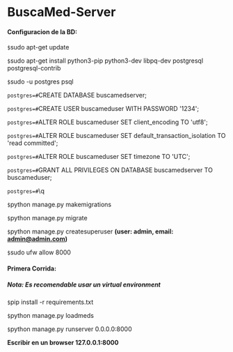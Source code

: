 # BuscaMed-Server

#### Configuracion de la BD:

`$`sudo apt-get update

`$`sudo apt-get install python3-pip python3-dev libpq-dev postgresql postgresql-contrib

`$`sudo -u postgres psql

`postgres=#`CREATE DATABASE buscamedserver;

`postgres=#`CREATE USER buscameduser WITH PASSWORD '1234';

`postgres=#`ALTER ROLE buscameduser SET client_encoding TO 'utf8';

`postgres=#`ALTER ROLE buscameduser SET default_transaction_isolation TO 'read committed';

`postgres=#`ALTER ROLE buscameduser SET timezone TO 'UTC';

`postgres=#`GRANT ALL PRIVILEGES ON DATABASE buscamedserver TO buscameduser;

`postgres=#`\q

`$`python manage.py makemigrations 

`$`python manage.py migrate 

`$`python manage.py createsuperuser 
**(user: admin, email: admin@admin.com)**

`$`sudo ufw allow 8000

#### Primera Corrida:
##### Nota: Es recomendable usar un virtual environment

`$`pip install -r requirements.txt

`$`python manage.py loadmeds

`$`python manage.py runserver 0.0.0.0:8000

**Escribir en un browser 127.0.0.1:8000**
